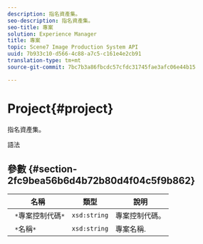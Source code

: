 ```yaml
---
description: 指名資產集。
seo-description: 指名資產集。
seo-title: 專案
solution: Experience Manager
title: 專案
topic: Scene7 Image Production System API
uuid: 7b933c10-d566-4c88-a7c5-c161e4e2cb91
translation-type: tm+mt
source-git-commit: 7bc7b3a86fbcdc57cfdc31745fae3afc06e44b15

---
```



# Project{#project}

指名資產集。

語法

## 參數 {#section-2fc9bea56b6d4b72b80d4f04c5f9b862}

| 名稱 | 類型 | 說明 |
|---|---|---|
| ` *`專案控制代碼`*` | `xsd:string` | 專案控制代碼。 |
| ` *`名稱`*` | `xsd:string` | 專案名稱. |

